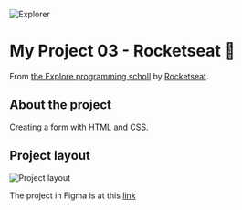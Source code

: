 ![Explorer](https://efficient-sloth-d85.notion.site/image/https%3A%2F%2Fs3-us-west-2.amazonaws.com%2Fsecure.notion-static.com%2F74dec54c-b44a-4c7e-adbd-f8a069b98b7b%2FCapa_Notion_-_Explorer.png?table=block&id=19dfbff7-b19c-47c5-9a28-6afa37d42543&spaceId=08f749ff-d06d-49a8-a488-9846e081b224&width=2000&userId=&cache=v2)

# My Project 03 - Rocketseat 🚀

From [the Explore programming scholl](https://www.rocketseat.com.br/explorer) by [Rocketseat](https://www.rocketseat.com.br/).

## About the project

Creating a form with HTML and CSS.

## Project layout

![Project layout](https://github.com/mayumayara/images-in-redeme0/assets/120471137/af383156-4003-4426-b787-65d1d7a1de8e)

The project in Figma is at this [link](https://www.figma.com/file/lQODdv1CtRUVo6g5av8ZQ8/Explorer-Stage-03-Projeto-01-(Copy)?type=design&node-id=0%3A1&mode=design&t=dMdxlAUhdUcqPQfB-1)
